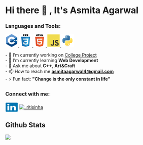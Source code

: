
<h1 align="left">Hi there 👋 , It's Asmita Agarwal</h1>


<h3 align="left">Languages and Tools:</h3>
<p align="left"> 
  <a href="https://www.w3schools.com/cpp/" target="_blank" rel="noreferrer"> <img src="https://raw.githubusercontent.com/devicons/devicon/master/icons/cplusplus/cplusplus-original.svg" alt="cplusplus" width="40" height="40"/> </a> 
  <a href="https://www.w3schools.com/css/" target="_blank" rel="noreferrer"> <img src="https://raw.githubusercontent.com/devicons/devicon/master/icons/css3/css3-original-wordmark.svg" alt="css3" width="40" height="40"/> </a> 
  <a href="https://www.w3.org/html/" target="_blank" rel="noreferrer"> <img src="https://raw.githubusercontent.com/devicons/devicon/master/icons/html5/html5-original-wordmark.svg" alt="html5" width="40" height="40"/> </a> 
  <a href="https://developer.mozilla.org/en-US/docs/Web/JavaScript" target="_blank" rel="noreferrer"> <img src="https://raw.githubusercontent.com/devicons/devicon/master/icons/javascript/javascript-original.svg" alt="javascript" width="40" height="40"/> </a> 
  <a href="https://www.python.org" target="_blank" rel="noreferrer"> <img src="https://raw.githubusercontent.com/devicons/devicon/master/icons/python/python-original.svg" alt="python" width="40" height="40"/> </a> </p>


<p>
 - 🔭 I’m currently working on <a href="https://github.com/sinhariti/LearnAce" target="_blank" rel="noreferrer">College Project</a><br>
 - 🌱 I’m currently learning <b>Web Development</b><br>
 - 💬 Ask me about <b>C++, Art&Craft</b><br>
 - 📫 How to reach me <b><a href="mailto:asmitaagarwal4@gmail.com" target="_blank" rel="noreferrer">asmitaagarwal4@gmail.com</a></b><br>
 - ⚡ Fun fact: <b>"Change is the only constant in life"</b><br>
</p>

<h3 align="left">Connect with me:</h3>
<p align="left">
  <a href="www.linkedin.com/in/asmita-agarwal" target="blank"><img align="center" src="https://raw.githubusercontent.com/devicons/devicon/master/icons/linkedin/linkedin-original.svg" alt="@sinha_riti" height="30" width="40" /></a>
  <a href="https://instagram.com/asmita_ag5?igshid=OGQ5ZDc2ODk2ZA==" target="blank"><img align="center" src="https://raw.githubusercontent.com/rahuldkjain/github-profile-readme-generator/master/src/images/icons/Social/instagram.svg" alt="_ritisinha" height="30" width="40" /></a>
</p>

## Github Stats
<p align="center">
<!--   <img width="49%" src="https://github-readme-stats.vercel.app/api?username=asmita2809&count_private=true&show_icons=true&theme=dark" /> -->
 
  <img align="left" height="183" src="https://github-readme-stats.vercel.app/api/top-langs/?username=asmita2809&langs_count=10&layout=compact&theme=dark" />
</p> 

<!--
**Asmita2809/asmita2809** is a ✨ _special_ ✨ repository because its `README.md` (this file) appears on your GitHub profile.

Here are some ideas to get you started:

- 🔭 I’m currently working on cloud
- 🌱 I’m currently learning ...
- 👯 I’m looking to collaborate on ...
- 🤔 I’m looking for help with ...
- 💬 Ask me about ...
- 📫 How to reach me: ...
- 😄 Pronouns: ...
- ⚡ Fun fact: ...
-->
